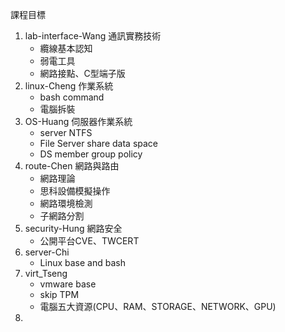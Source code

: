 課程目標
1. lab-interface-Wang 通訊實務技術
    * 纜線基本認知
    * 弱電工具
    * 網路接點、C型端子版
2. linux-Cheng 作業系統
    * bash command
    * 電腦拆裝
3. OS-Huang 伺服器作業系統
    * server NTFS
    * File Server share data space
    * DS member group policy
4. route-Chen 網路與路由
    * 網路理論
    * 思科設備模擬操作
    * 網路環境檢測
    * 子網路分割
5. security-Hung 網路安全
    * 公開平台CVE、TWCERT
6. server-Chi 
    * Linux base and bash
7. virt_Tseng
    * vmware base
    * skip TPM
    * 電腦五大資源(CPU、RAM、STORAGE、NETWORK、GPU)
8. 